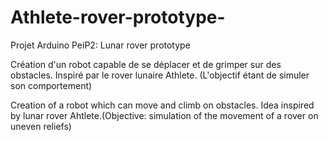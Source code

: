 # Athlete-rover-prototype-
Projet Arduino PeiP2: 
Lunar rover prototype

Création d'un robot capable de se déplacer et de grimper sur des obstacles. Inspiré par le rover lunaire Athlete. (L'objectif étant de simuler son comportement)

Creation of a robot which can move and climb on obstacles. Idea inspired by lunar rover Ahtlete.(Objective: simulation of the movement of a rover on uneven reliefs)
